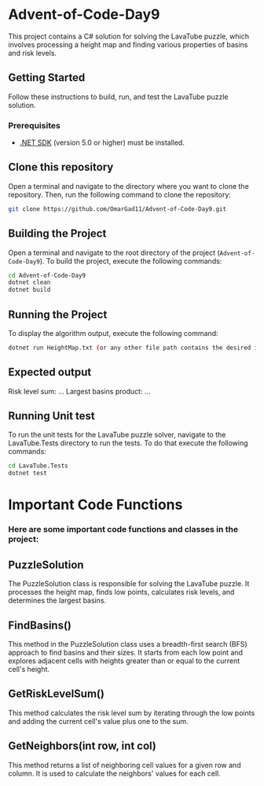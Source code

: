 # Advent-of-Code-Day9

This project contains a C# solution for solving the LavaTube puzzle, which involves processing a height map and finding various properties of basins and risk levels.

## Getting Started

Follow these instructions to build, run, and test the LavaTube puzzle solution.

### Prerequisites

- [.NET SDK](https://dotnet.microsoft.com/download) (version 5.0 or higher) must be installed.

## Clone this repository

Open a terminal and navigate to the directory where you want to clone the repository. Then, run the following command to clone the repository:
```bash
git clone https://github.com/OmarGad11/Advent-of-Code-Day9.git
````
## Building the Project

Open a terminal and navigate to the root directory of the project (`Advent-of-Code-Day9`). To build the project, execute the following commands:
```bash
cd Advent-of-Code-Day9
dotnet clean
dotnet build
````
## Running the Project
To display the algorithm output, execute the following command:
```bash
dotnet run HeightMap.txt (or any other file path contains the desired input)
````
## Expected output
Risk level sum: ...
Largest basins product: ...

## Running Unit test 
To run the unit tests for the LavaTube puzzle solver, navigate to the LavaTube.Tests directory to run the tests. To do that execute the following commands:
```Bash
cd LavaTube.Tests
dotnet test
````
# Important Code Functions
### Here are some important code functions and classes in the project:

## PuzzleSolution
The PuzzleSolution class is responsible for solving the LavaTube puzzle. It processes the height map, finds low points, calculates risk levels, and determines the largest basins.

## FindBasins()
This method in the PuzzleSolution class uses a breadth-first search (BFS) approach to find basins and their sizes. It starts from each low point and explores adjacent cells with heights greater than or equal to the current cell's height.

## GetRiskLevelSum()
This method calculates the risk level sum by iterating through the low points and adding the current cell's value plus one to the sum.

## GetNeighbors(int row, int col)

This method returns a list of neighboring cell values for a given row and column. It is used to calculate the neighbors' values for each cell.

